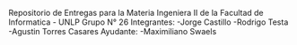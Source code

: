 ﻿Repositorio de Entregas para la Materia Ingeniera II de la Facultad de Informatica - UNLP
Grupo N° 26
Integrantes:
-Jorge Castillo
-Rodrigo Testa
-Agustin Torres Casares
Ayudante:
-Maximiliano Swaels

